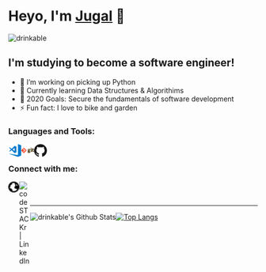 # Heyo, I'm [Jugal][website] 👋

<p align="left"> <img src="https://komarev.com/ghpvc/?username=drinkable" alt="drinkable" /> </p>

## I'm studying to become a software engineer!
- 🔭 I’m working on picking up Python
- 🌱 Currently learning Data Structures & Algorithims
- 🥅 2020 Goals: Secure the fundamentals of software development
- ⚡ Fun fact: I love to bike and garden


### Languages and Tools:

<img align="left" alt="Visual Studio Code" width="26px" src="https://raw.githubusercontent.com/github/explore/80688e429a7d4ef2fca1e82350fe8e3517d3494d/topics/visual-studio-code/visual-studio-code.png" />
<img align="left" alt="Git" width="26px" src="https://raw.githubusercontent.com/github/explore/80688e429a7d4ef2fca1e82350fe8e3517d3494d/topics/git/git.png" />
<img align="left" alt="GitHub" width="26px" src="https://raw.githubusercontent.com/github/explore/78df643247d429f6cc873026c0622819ad797942/topics/github/github.png" />

<br />

### Connect with me:

[<img align="left" alt="codeSTACKr.com" width="22px" src="https://raw.githubusercontent.com/iconic/open-iconic/master/svg/globe.svg" />][website]
[<img align="left" alt="codeSTACKr | LinkedIn" width="22px" src="https://cdn.jsdelivr.net/npm/simple-icons@v3/icons/linkedin.svg" />][linkedin]

<br />
<br />

---


<img align="left" alt="drinkable's Github Stats" src="https://github-readme-stats.vercel.app/api?username=drinkable&count_private=true&show_icons=true&hide_border=true" />

[![Top Langs](https://github-readme-stats.vercel.app/api/top-langs/?username=anuraghazra)](https://github.com/anuraghazra/github-readme-stats)

[website]: https://jcodes.ml
[linkedin]: https://linkedin.com/in/jugal-amin
